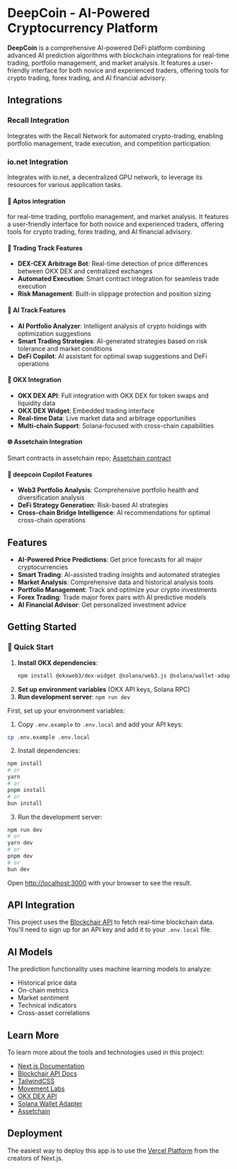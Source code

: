 # DeepCoin - AI-Powered Cryptocurrency Platform

**DeepCoin** is a comprehensive AI-powered DeFi platform combining advanced AI prediction algorithms with blockchain integrations for real-time trading, portfolio management, and market analysis. It features a user-friendly interface for both novice and experienced traders, offering tools for crypto trading, forex trading, and AI financial advisory.

## Integrations

### Recall Integration

Integrates with the Recall Network for automated crypto-trading, enabling portfolio management, trade execution, and competition participation.

### io.net Integration

Integrates with io.net, a decentralized GPU network, to leverage its resources for various application tasks.

#### 🌟 Aptos integration
for real-time trading, portfolio management, and market analysis. It features a user-friendly interface for both novice and experienced traders, offering tools for crypto trading, forex trading, and AI financial advisory.


#### 🔄 Trading Track Features
- **DEX-CEX Arbitrage Bot**: Real-time detection of price differences between OKX DEX and centralized exchanges
- **Automated Execution**: Smart contract integration for seamless trade execution
- **Risk Management**: Built-in slippage protection and position sizing

#### 🤖 AI Track Features  
- **AI Portfolio Analyzer**: Intelligent analysis of crypto holdings with optimization suggestions 
- **Smart Trading Strategies**: AI-generated strategies based on risk tolerance and market conditions
- **DeFi Copilot**: AI assistant for optimal swap suggestions and DeFi operations

#### 🔗 OKX Integration
- **OKX DEX API**: Full integration with OKX DEX for token swaps and liquidity data
- **OKX DEX Widget**: Embedded trading interface
- **Real-time Data**: Live market data and arbitrage opportunities
- **Multi-chain Support**: Solana-focused with cross-chain capabilities

#### 🌐 Assetchain Integration
Smart contracts in assetchain repo;
[Assetchain contract](https://github.com/Deepersensor/assetchaincontracts)


#### 🤖 deepcoin Copilot Features
- **Web3 Portfolio Analysis**: Comprehensive portfolio health and diversification analysis
- **DeFi Strategy Generation**: Risk-based AI strategies 
- **Cross-chain Bridge Intelligence**: AI recommendations for optimal cross-chain operations

## Features

- **AI-Powered Price Predictions**: Get price forecasts for all major cryptocurrencies
- **Smart Trading**: AI-assisted trading insights and automated strategies
- **Market Analysis**: Comprehensive data and historical analysis tools
- **Portfolio Management**: Track and optimize your crypto investments
- **Forex Trading**: Trade major forex pairs with AI predictive models
- **AI Financial Advisor**: Get personalized investment advice

## Getting Started

### 🚀 Quick Start
1. **Install OKX dependencies**: 
   ```bash
   npm install @okxweb3/dex-widget @solana/web3.js @solana/wallet-adapter-react @solana/wallet-adapter-wallets @solana/wallet-adapter-react-ui
   ```
2. **Set up environment variables** (OKX API keys, Solana RPC)
3. **Run development server**: `npm run dev`


First, set up your environment variables:

1. Copy `.env.example` to `.env.local` and add your API keys:

```bash
cp .env.example .env.local
```

2. Install dependencies:

```bash
npm install
# or
yarn 
# or
pnpm install
# or
bun install
```

3. Run the development server:

```bash
npm run dev
# or
yarn dev
# or
pnpm dev
# or
bun dev
```

Open [http://localhost:3000](http://localhost:3000) with your browser to see the result.

## API Integration

This project uses the [Blockchair API](https://blockchair.com/api) to fetch real-time blockchain data. You'll need to sign up for an API key and add it to your `.env.local` file.

## AI Models

The prediction functionality uses machine learning models to analyze:
- Historical price data
- On-chain metrics
- Market sentiment
- Technical indicators
- Cross-asset correlations

## Learn More

To learn more about the tools and technologies used in this project:

- [Next.js Documentation](https://nextjs.org/docs)
- [Blockchair API Docs](https://blockchair.com/api)
- [TailwindCSS](https://tailwindcss.com/docs)
- [Movement Labs](https://movementlabs.xyz/)
- [OKX DEX API](https://www.okx.com/docs-v5/en/)
- [Solana Wallet Adapter]()
- [Assetchain]()


## Deployment

The easiest way to deploy this app is to use the [Vercel Platform](https://vercel.com/new) from the creators of Next.js.
